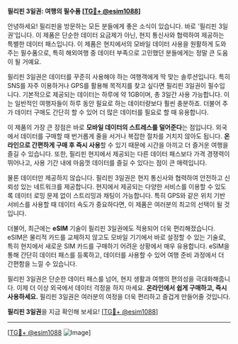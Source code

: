 **필리핀 3일권: 여행의 필수품 [[TG💪+ @esim1088](https://t.me/s/esim1088)]**

안녕하세요! 필리핀을 방문하는 모든 분들에게 좋은 소식이 있습니다. 바로 '필리핀 3일권'입니다. 이 제품은 단순한 데이터 요금제가 아닌, 현지 통신사와 협력하여 제공하는 특별한 데이터 패스입니다. 이 제품은 현지에서의 모바일 데이터 사용을 원활하게 도와주는 필수품으로, 특히 해외여행 중 데이터 부족으로 고민했던 분들에게는 정말 큰 도움이 될 거예요.

필리핀 3일권은 데이터를 꾸준히 사용해야 하는 여행객에게 딱 맞는 솔루션입니다. 특히 SNS를 자주 이용하거나 GPS를 활용해 목적지를 찾고 싶다면 필리핀 3일권이 필수입니다. 기본적으로 제공되는 데이터는 하루에 약 1GB이며, 총 3일간 사용 가능합니다. 이는 일반적인 여행자들이 하루 동안 필요로 하는 데이터량보다 훨씬 충분하죠. 더불어 추가 데이터 구매도 간단히 할 수 있어 더 많은 데이터를 필요로 할 때 유용합니다.

이 제품의 가장 큰 장점은 바로 **모바일 데이터의 스트레스를 덜어준다**는 점입니다. 외국에서 데이터를 구매할 때 번거롭게 줄을 서거나 복잡한 절차를 거치지 않아도 됩니다. **온라인으로 간편하게 구매 후 즉시 사용**할 수 있기 때문에 시간을 아끼고 더 즐거운 여행을 즐길 수 있습니다. 또한, 필리핀 현지에서 제공되는 다른 데이터 패스보다 가격 경쟁력이 뛰어나고, 사용 기간 내에 마음껏 데이터를 즐길 수 있다는 점이 큰 매력입니다.

물론 데이터만 제공하지 않습니다. 필리핀 3일권은 현지 통신사와 협력하여 안전하고 신뢰성 있는 네트워크를 제공합니다. 현지에서 제공되는 다양한 서비스를 이용할 수 있도록 데이터 로밍 문제 없이 스트리밍과 채팅이 가능합니다. 특히 GPS와 같은 위치 기반 서비스를 사용할 때 데이터 속도가 중요하다면, 이 제품은 여러분의 최고의 선택이 될 것입니다.

더불어, 최근에는 **eSIM** 기술이 필리핀 3일권에도 적용되어 더욱 편리해졌습니다. eSIM은 물리적 카드를 교체하지 않고도 모바일 기기에서 바로 설정할 수 있는 기술로, 특히 현지에서 새로운 SIM 카드를 구매하기 어려운 상황에서 매우 유용합니다. eSIM을 통해 간단히 데이터 패스를 등록하고, 데이터를 사용할 수 있어 여행 준비 과정에서 더 간편함을 느낄 수 있습니다.

필리핀 3일권은 단순한 데이터 패스를 넘어, 현지 생활과 여행의 편의성을 극대화해줍니다. 이제 더 이상 외국에서 데이터 걱정을 하지 마세요. **온라인에서 쉽게 구매하고, 즉시 사용하세요.** 필리핀 3일권은 여러분의 여정을 더욱 편리하고 즐겁게 만들어줄 것입니다.

**필리핀 3일권**을 지금 확인해 보세요! [[TG💪+ @esim1088](https://t.me/s/esim1088)]  

---

[[TG💪+ @esim1088](https://t.me/s/esim1088) ![Image](https://i.postimg.cc/Y0z9fWf4/image.png)]